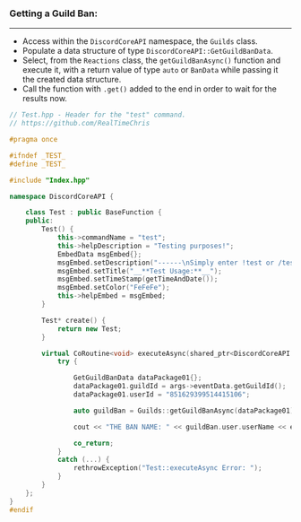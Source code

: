 ### **Getting a Guild Ban:**
---
- Access within the `DiscordCoreAPI` namespace, the `Guilds` class.
- Populate a data structure of type `DiscordCoreAPI::GetGuildBanData`.
- Select, from the `Reactions` class, the `getGuildBanAsync()` function and execute it, with a return value of type `auto` or `BanData` while passing it the created data structure.
- Call the function with `.get()` added to the end in order to wait for the results now.

```cpp
// Test.hpp - Header for the "test" command.
// https://github.com/RealTimeChris

#pragma once

#ifndef _TEST_
#define _TEST_

#include "Index.hpp"

namespace DiscordCoreAPI {

	class Test : public BaseFunction {
	public:
		Test() {
			this->commandName = "test";
			this->helpDescription = "Testing purposes!";
			EmbedData msgEmbed{};
			msgEmbed.setDescription("------\nSimply enter !test or /test!\n------");
			msgEmbed.setTitle("__**Test Usage:**__");
			msgEmbed.setTimeStamp(getTimeAndDate());
			msgEmbed.setColor("FeFeFe");
			this->helpEmbed = msgEmbed;
		}

		Test* create() {
			return new Test;
		}

		virtual CoRoutine<void> executeAsync(shared_ptr<DiscordCoreAPI::BaseFunctionArguments> args) {
			try {

				GetGuildBanData dataPackage01{};
				dataPackage01.guildId = args->eventData.getGuildId();
				dataPackage01.userId = "851629399514415106";

				auto guildBan = Guilds::getGuildBanAsync(dataPackage01).get();

				cout << "THE BAN NAME: " << guildBan.user.userName << endl;

				co_return;
			}
			catch (...) {
				rethrowException("Test::executeAsync Error: ");
			}
		}
	};
}
#endif
```
